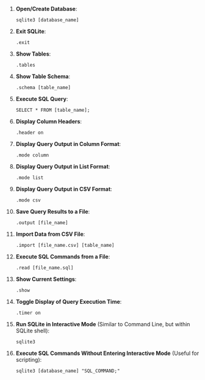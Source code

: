 1. **Open/Create Database**:
   ```
   sqlite3 [database_name]
   ```

2. **Exit SQLite**:
   ```
   .exit
   ```

3. **Show Tables**:
   ```
   .tables
   ```

4. **Show Table Schema**:
   ```
   .schema [table_name]
   ```

5. **Execute SQL Query**:
   ```
   SELECT * FROM [table_name];
   ```

6. **Display Column Headers**:
   ```
   .header on
   ```

7. **Display Query Output in Column Format**:
   ```
   .mode column
   ```

8. **Display Query Output in List Format**:
   ```
   .mode list
   ```

9. **Display Query Output in CSV Format**:
   ```
   .mode csv
   ```

10. **Save Query Results to a File**:
    ```
    .output [file_name]
    ```

11. **Import Data from CSV File**:
    ```
    .import [file_name.csv] [table_name]
    ```

12. **Execute SQL Commands from a File**:
    ```
    .read [file_name.sql]
    ```

13. **Show Current Settings**:
    ```
    .show
    ```

14. **Toggle Display of Query Execution Time**:
    ```
    .timer on
    ```

15. **Run SQLite in Interactive Mode** (Similar to Command Line, but within SQLite shell):
    ```
    sqlite3
    ```

16. **Execute SQL Commands Without Entering Interactive Mode** (Useful for scripting):
    ```
    sqlite3 [database_name] "SQL_COMMAND;"
    ```


